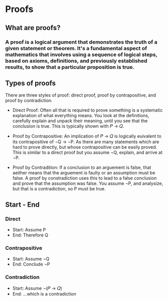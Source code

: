 # Proofs

## What are proofs?
### A proof is a logical argument that demonstrates the truth of a given statement or theorem. It's a fundamental aspect of mathematics that involves using a sequence of logical steps, based on axioms, definitions, and previously established results, to show that a particular proposition is true.

## Types of proofs
There are three styles of proof: direct proof, proof by contrapositive, and proof by contradiction. 
- Direct Proof: Often all that is required to prove something is a systematic explanation of what everything means. You look at the definitions, carefully explain and unpack their meaning, until you see that the conclusion is true. This is typically shown with 𝑃 → 𝑄.

- Proof by Contrapositive: An implication of 𝑃 → 𝑄 is logically euivalent to its contrapositive of ¬Q → ¬P. As there are many statements which are hard to prove directly, but whose contrapositive can be easily proved. This is similar to a direct proof but you assume ¬Q, explain, and arrive at ¬P. 

- Proof by Contradition: If a conclusion to an arguement is false, that aeither means that the arguement is faulty or an assumption must be false. A proof by constradiction uses this to lead to a false conclusion and prove that the assumption was false. You assume ¬P, and analysize, but that is a contradiction, so P must be true.

## Start - End

### Direct
- Start: Assume P
- End: Therefore Q
### Contrapositive
- Start: Assume ¬Q
- End: Conclude ¬P
### Contradiction
- Start: Assume ¬(𝑃 → 𝑄)
- End: ...which is a contradiction
